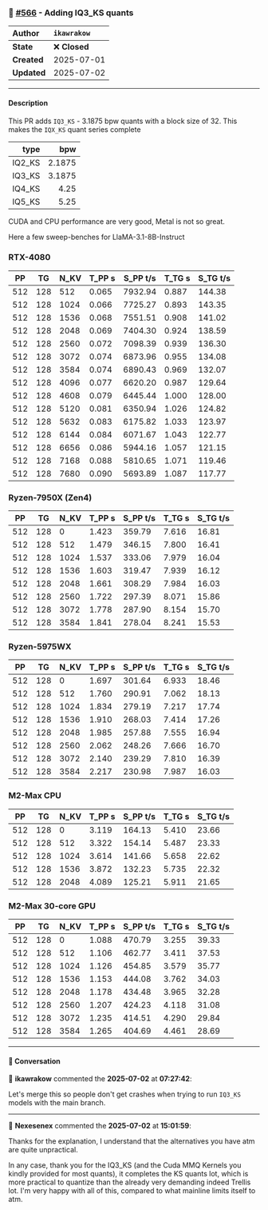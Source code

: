 ### 🔀 [#566](https://github.com/ikawrakow/ik_llama.cpp/pull/566) - Adding IQ3_KS quants

| **Author** | `ikawrakow` |
| :--- | :--- |
| **State** | ❌ **Closed** |
| **Created** | 2025-07-01 |
| **Updated** | 2025-07-02 |

---

#### Description

This PR adds `IQ3_KS` - 3.1875 bpw quants with a block size of 32. This makes the `IQX_KS` quant series complete

| type | bpw |
| ---: | ---: |
| IQ2_KS | 2.1875 |
| IQ3_KS | 3.1875 |
| IQ4_KS | 4.25 |
| IQ5_KS | 5.25 |

CUDA and CPU performance are very good, Metal is not so great.

Here a few sweep-benches for LlaMA-3.1-8B-Instruct

### RTX-4080

|    PP |     TG |   N_KV |   T_PP s | S_PP t/s |   T_TG s | S_TG t/s |
|-------|--------|--------|----------|----------|----------|----------|
|   512 |    128 |    512 |    0.065 |  7932.94 |    0.887 |   144.38 |
|   512 |    128 |   1024 |    0.066 |  7725.27 |    0.893 |   143.35 |
|   512 |    128 |   1536 |    0.068 |  7551.51 |    0.908 |   141.02 |
|   512 |    128 |   2048 |    0.069 |  7404.30 |    0.924 |   138.59 |
|   512 |    128 |   2560 |    0.072 |  7098.39 |    0.939 |   136.30 |
|   512 |    128 |   3072 |    0.074 |  6873.96 |    0.955 |   134.08 |
|   512 |    128 |   3584 |    0.074 |  6890.43 |    0.969 |   132.07 |
|   512 |    128 |   4096 |    0.077 |  6620.20 |    0.987 |   129.64 |
|   512 |    128 |   4608 |    0.079 |  6445.44 |    1.000 |   128.00 |
|   512 |    128 |   5120 |    0.081 |  6350.94 |    1.026 |   124.82 |
|   512 |    128 |   5632 |    0.083 |  6175.82 |    1.033 |   123.97 |
|   512 |    128 |   6144 |    0.084 |  6071.67 |    1.043 |   122.77 |
|   512 |    128 |   6656 |    0.086 |  5944.16 |    1.057 |   121.15 |
|   512 |    128 |   7168 |    0.088 |  5810.65 |    1.071 |   119.46 |
|   512 |    128 |   7680 |    0.090 |  5693.89 |    1.087 |   117.77 |

### Ryzen-7950X (Zen4)

|    PP |     TG |   N_KV |   T_PP s | S_PP t/s |   T_TG s | S_TG t/s |
|-------|--------|--------|----------|----------|----------|----------|
|   512 |    128 |      0 |    1.423 |   359.79 |    7.616 |    16.81 |
|   512 |    128 |    512 |    1.479 |   346.15 |    7.800 |    16.41 |
|   512 |    128 |   1024 |    1.537 |   333.06 |    7.979 |    16.04 |
|   512 |    128 |   1536 |    1.603 |   319.47 |    7.939 |    16.12 |
|   512 |    128 |   2048 |    1.661 |   308.29 |    7.984 |    16.03 |
|   512 |    128 |   2560 |    1.722 |   297.39 |    8.071 |    15.86 |
|   512 |    128 |   3072 |    1.778 |   287.90 |    8.154 |    15.70 |
|   512 |    128 |   3584 |    1.841 |   278.04 |    8.241 |    15.53 |

### Ryzen-5975WX

|    PP |     TG |   N_KV |   T_PP s | S_PP t/s |   T_TG s | S_TG t/s |
|-------|--------|--------|----------|----------|----------|----------|
|   512 |    128 |      0 |    1.697 |   301.64 |    6.933 |    18.46 |
|   512 |    128 |    512 |    1.760 |   290.91 |    7.062 |    18.13 |
|   512 |    128 |   1024 |    1.834 |   279.19 |    7.217 |    17.74 |
|   512 |    128 |   1536 |    1.910 |   268.03 |    7.414 |    17.26 |
|   512 |    128 |   2048 |    1.985 |   257.88 |    7.555 |    16.94 |
|   512 |    128 |   2560 |    2.062 |   248.26 |    7.666 |    16.70 |
|   512 |    128 |   3072 |    2.140 |   239.29 |    7.810 |    16.39 |
|   512 |    128 |   3584 |    2.217 |   230.98 |    7.987 |    16.03 |

### M2-Max CPU

|    PP |     TG |   N_KV |   T_PP s | S_PP t/s |   T_TG s | S_TG t/s |
|-------|--------|--------|----------|----------|----------|----------|
|   512 |    128 |      0 |    3.119 |   164.13 |    5.410 |    23.66 |
|   512 |    128 |    512 |    3.322 |   154.14 |    5.487 |    23.33 |
|   512 |    128 |   1024 |    3.614 |   141.66 |    5.658 |    22.62 |
|   512 |    128 |   1536 |    3.872 |   132.23 |    5.735 |    22.32 |
|   512 |    128 |   2048 |    4.089 |   125.21 |    5.911 |    21.65 |

### M2-Max 30-core GPU

|    PP |     TG |   N_KV |   T_PP s | S_PP t/s |   T_TG s | S_TG t/s |
|-------|--------|--------|----------|----------|----------|----------|
|   512 |    128 |      0 |    1.088 |   470.79 |    3.255 |    39.33 |
|   512 |    128 |    512 |    1.106 |   462.77 |    3.411 |    37.53 |
|   512 |    128 |   1024 |    1.126 |   454.85 |    3.579 |    35.77 |
|   512 |    128 |   1536 |    1.153 |   444.08 |    3.762 |    34.03 |
|   512 |    128 |   2048 |    1.178 |   434.48 |    3.965 |    32.28 |
|   512 |    128 |   2560 |    1.207 |   424.23 |    4.118 |    31.08 |
|   512 |    128 |   3072 |    1.235 |   414.51 |    4.290 |    29.84 |
|   512 |    128 |   3584 |    1.265 |   404.69 |    4.461 |    28.69 |

---

#### 💬 Conversation

👤 **ikawrakow** commented the **2025-07-02** at **07:27:42**:<br>

Let's merge this so people don't get crashes when trying to run `IQ3_KS` models with the main branch.

---

👤 **Nexesenex** commented the **2025-07-02** at **15:01:59**:<br>

Thanks for the explanation, I understand that the alternatives you have atm are quite unpractical.

In any case, thank you for the IQ3_KS (and the Cuda MMQ Kernels you kindly provided for most quants), it completes the KS quants lot, which is more practical to quantize than the already very demanding indeed Trellis lot. I'm very happy with all of this, compared to what mainline limits itself to atm.
